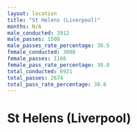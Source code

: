 ```yaml
---
layout: location
title: "St Helens (Liverpool)"
months: N/A
male_conducted: 3912
male_passes: 1508
male_passes_rate_percentage: 38.5
female_conducted: 3008
female_passes: 1166
female_pass_rate_percentage: 38.8
total_conducted: 6921
total_passes: 2674
total_pass_rate_percentage: 38.6
---
```


# St Helens (Liverpool)
